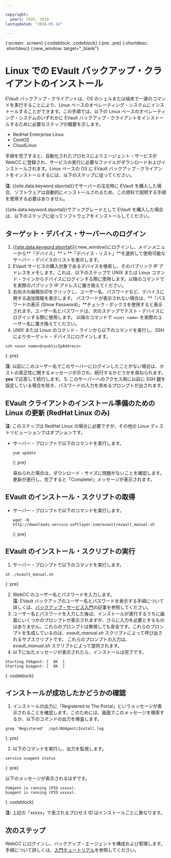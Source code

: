 ```yaml
---

copyright:
  years: 1994, 2018
lastupdated: "2018-05-14"

---
```

{:screen: .screen}
{:codeblock: .codeblock}
{:pre: .pre}
{:shortdesc: .shortdesc}
{:new_window: target="_blank"}

# Linux での EVault バックアップ・クライアントのインストール 

EVault バックアップ・クライアントは、OS のシェルまたは端末で一連のコマンドを実行することにより、Linux ベースのオペレーティング・システムにインストールすることができます。この手順では、以下の Linux ベースのオペレーティング・システムのいずれかに EVault バックアップ・クライアントをインストールするために必要なステップの概要を示します。

- RedHat Enterprise Linux
- CentOS
- CloudLinux

手順を完了すると、自動化されたプロセスによりエージェント・サービスが WebCC に登録され、サービスの実行に必要なファイルがダウンロードおよびインストールされます。Linux ベースの OS に EVault バックアップ・クライアントをインストールするには、以下のステップに従ってください。

**注**: {{site.data.keyword.slportal}}でサーバーの注文時に EVault を購入した場合、ソフトウェアは自動的にインストールされるため、この資料で説明する手順を使用する必要はありません。

{{site.data.keyword.slportal}}でアップグレードとして EVault を購入した場合は、以下のステップに従ってソフトウェアをインストールしてください。

## ターゲット・デバイス・サーバーへのログイン

1. [{{site.data.keyword.slportal}}](https://control.softlayer.com/){:new_window}にログインし、メインメニューから**「デバイス」** > **「デバイス・リスト」**を選択して使用可能なサーバー・デバイスのリストを表示します。
2. EVault サービスの購入対象であるデバイスを検索し、そのパブリック IP アドレスをメモします。これは、以下のステップで UNIX または Linux コマンド・ラインからデバイスにログインする際に使用します。以降のコマンドで <publicIpAddress> を実際のパブリック IP アドレスに置き換えてください。 
3. 右向きの展開矢印をクリックし、ユーザー名、パスワードなど、デバイスに関する追加情報を表示します。  パスワードが表示されない場合は、**「パスワードの表示 (Show Password)」**チェック・ボックスを使用すると表示されます。ユーザー名とパスワードは、次のステップでテスト・デバイスにログインする際に使用します。  以降のコマンドで `<user name>` を実際のユーザー名に置き換えてください。
4. UNIX または Linux のコマンド・ラインから以下のコマンドを実行し、SSH によりターゲット・デバイスにログインします。
  ```
  ssh <user name>@<publicIpAddress>
  ```
  {: pre}
  
 **注**: 以前にこのユーザー名でこのサーバーにログインしたことがない場合は、ホストの真正性に関するメッセージが示され、続行するかどうかを尋ねられます。  **yes** で応答して続行します。
5. このサーバーへのアクセス用に以前に SSH 鍵を設定している場合を除き、パスワードの入力を求めるプロンプトが出されます。

## EVault クライアントのインストール準備のための Linux の更新 (RedHat Linux のみ)
**注**: このステップは RedHat Linux の場合に必要ですが、その他の Linux ディストリビューションではオプションです。

- サーバー・プロンプトで以下のコマンドを実行します。
  ```
  yum update
  ```
  {: pre}
   
  尋ねられた場合は、ダウンロード・サイズに問題がないことを確認します。更新が進行し、完了すると「Complete!」メッセージが表示されます。

## EVault のインストール・スクリプトの取得
- サーバー・プロンプトで以下のコマンドを実行します。
  ```
  wget -N http://downloads.service.softlayer.com/evault/evault_manual.sh
  ```
  {: pre}
   
## EVault のインストール・スクリプトの実行
1. サーバー・プロンプトで以下のコマンドを実行します。
  ```
  sh ./evault_manual.sh
  ```
  {: pre}

2. WebCC のユーザー名とパスワードを入力します。     
  **注**: EVault バックアップのユーザー名とパスワードを表示する手順について詳しくは、[バックアップ・サービス入門](/docs/infrastructure/Backup/index.html)の記事を参照してください。
3. ユーザー名とパスワードを入力した後は、インストールが進行するうちに画面にいくつかのプロンプトが表示されますが、さらに入力を必要とするものはありません。これらのプロンプトは無視しても安全です。これらのプロンプトを生成しているのは、*evault_manual.sh* スクリプトによって呼び出されるサブスクリプトです。  これらのプロンプトの入力は、*evault_manual.sh* スクリプトによって提供されます。
4. 以下に似たメッセージが表示されたら、インストールは完了です。
  ```
  Starting VVAgent: [  OK  ]
  Starting buagent: [  OK  ]
  ```
  {: codeblock}
   
## インストールが成功したかどうかの確認
1. インストールの出力に「Registered to The Portal」というメッセージが表示されることを確認します。このためには、画面でこのメッセージを検索するか、以下のコマンドの出力を検査します。
  ```
  grep 'Registered'  /opt/BUAgent/Install.log
  ```
  {: pre}

2. 以下のコマンドを実行し、出力を監視します。 
  ```
  service vvagent status
  ```
  {: pre}
   
  以下のメッセージが表示されるはずです。
  ```
  VVAgent is running (PID xxxxx).
  buagent is running (PID xxxxx).
  ```
  {: codeblock}
   
  **注**: 上記の「xxxxx」で表されるプロセス ID はインストールごとに異なります。 
  
## 次のステップ

WebCC にログインし、バックアップ・エージェントを構成および管理します。手順について詳しくは、[入門チュートリアル](index.html#configuring-evault-agent-in-webcc)を参照してください。
